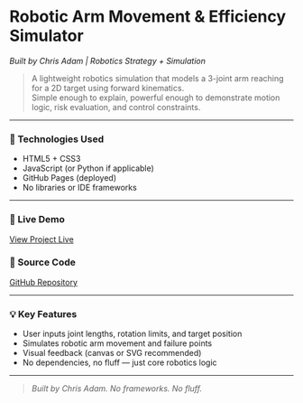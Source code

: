 # Robotic Arm Movement & Efficiency Simulator  
*Built by Chris Adam | Robotics Strategy + Simulation*

> A lightweight robotics simulation that models a 3-joint arm reaching for a 2D target using forward kinematics.  
> Simple enough to explain, powerful enough to demonstrate motion logic, risk evaluation, and control constraints.

---

### 🔧 Technologies Used
- HTML5 + CSS3
- JavaScript (or Python if applicable)
- GitHub Pages (deployed)
- No libraries or IDE frameworks

---

### 🔗 Live Demo
[View Project Live](https://dataextraordinaire.github.io/Robotic-Arm-Simulation/)

### 📁 Source Code
[GitHub Repository](https://github.com/dataextraordinaire/robotic-arm-simulation)

---

### 💡 Key Features
- User inputs joint lengths, rotation limits, and target position  
- Simulates robotic arm movement and failure points  
- Visual feedback (canvas or SVG recommended)  
- No dependencies, no fluff — just core robotics logic

---

> *Built by Chris Adam. No frameworks. No fluff.*
